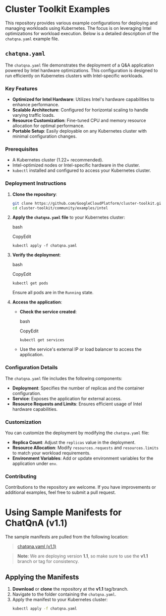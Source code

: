 # Cluster Toolkit Examples

This repository provides various example configurations for deploying and managing workloads using Kubernetes. The focus is on leveraging Intel optimizations for workload execution. Below is a detailed description of the `chatqna.yaml` example file. 

## `chatqna.yaml`

The `chatqna.yaml` file demonstrates the deployment of a Q&A application powered by Intel hardware optimizations. This configuration is designed to run efficiently on Kubernetes clusters with Intel-specific workloads.

### Key Features

- **Optimized for Intel Hardware**: Utilizes Intel's hardware capabilities to enhance performance.
- **Scalable Architecture**: Configured for horizontal scaling to handle varying traffic loads.
- **Resource Customization**: Fine-tuned CPU and memory resource allocation for optimal performance.
- **Portable Setup**: Easily deployable on any Kubernetes cluster with minimal configuration changes.

### Prerequisites

- A Kubernetes cluster (1.22+ recommended).
- Intel-optimized nodes or Intel-specific hardware in the cluster.
- `kubectl` installed and configured to access your Kubernetes cluster.

### Deployment Instructions

1. **Clone the repository**:
   ```bash
   git clone https://github.com/GoogleCloudPlatform/cluster-toolkit.git
   cd cluster-toolkit/community/examples/intel

1.  **Apply the `chatqna.yaml` file** to your Kubernetes cluster:

    bash

    CopyEdit

    `kubectl apply -f chatqna.yaml`

2.  **Verify the deployment**:

    bash

    CopyEdit

    `kubectl get pods`

    Ensure all pods are in the `Running` state.

3.  **Access the application**:

    -   **Check the service created**:

        bash

        CopyEdit

        `kubectl get services`

    -   Use the service's external IP or load balancer to access the application.

### Configuration Details

The `chatqna.yaml` file includes the following components: 

-   **Deployment**: Specifies the number of replicas and the container configuration.
-   **Service**: Exposes the application for external access.
-   **Resource Requests and Limits**: Ensures efficient usage of Intel hardware capabilities.

### Customization

You can customize the deployment by modifying the `chatqna.yaml` file:

-   **Replica Count**: Adjust the `replicas` value in the deployment.
-   **Resource Allocation**: Modify `resources.requests` and `resources.limits` to match your workload requirements.
-   **Environment Variables**: Add or update environment variables for the application under `env`.

### Contributing

Contributions to the repository are welcome. If you have improvements or additional examples, feel free to submit a pull request.

# Using Sample Manifests for ChatQnA (v1.1)

The sample manifests are pulled from the following location:

> [chatqna.yaml (v1.1)](https://github.com/opea-project/GenAIExamples/blob/v1.1/ChatQnA/kubernetes/intel/hpu/gaudi/manifest/chatqna.yaml)

> **Note**: We are deploying version **1.1**, so make sure to use the **v1.1** branch or tag for consistency.

## Applying the Manifests

1. **Download** or **clone** the repository at the **v1.1** tag/branch.
2. Navigate to the folder containing the `chatqna.yaml`.
3. Apply the manifest to your Kubernetes cluster:
   ```bash
   kubectl apply -f chatqna.yaml
